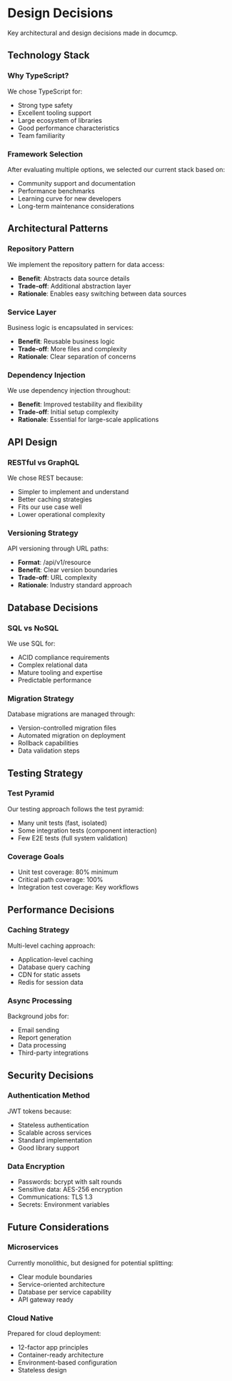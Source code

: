 # Design Decisions

Key architectural and design decisions made in documcp.

## Technology Stack

### Why TypeScript?

We chose TypeScript for:
- Strong type safety
- Excellent tooling support
- Large ecosystem of libraries
- Good performance characteristics
- Team familiarity

### Framework Selection

After evaluating multiple options, we selected our current stack based on:
- Community support and documentation
- Performance benchmarks
- Learning curve for new developers
- Long-term maintenance considerations

## Architectural Patterns

### Repository Pattern

We implement the repository pattern for data access:
- **Benefit**: Abstracts data source details
- **Trade-off**: Additional abstraction layer
- **Rationale**: Enables easy switching between data sources

### Service Layer

Business logic is encapsulated in services:
- **Benefit**: Reusable business logic
- **Trade-off**: More files and complexity
- **Rationale**: Clear separation of concerns

### Dependency Injection

We use dependency injection throughout:
- **Benefit**: Improved testability and flexibility
- **Trade-off**: Initial setup complexity
- **Rationale**: Essential for large-scale applications

## API Design

### RESTful vs GraphQL

We chose REST because:
- Simpler to implement and understand
- Better caching strategies
- Fits our use case well
- Lower operational complexity

### Versioning Strategy

API versioning through URL paths:
- **Format**: /api/v1/resource
- **Benefit**: Clear version boundaries
- **Trade-off**: URL complexity
- **Rationale**: Industry standard approach

## Database Decisions

### SQL vs NoSQL

We use SQL for:
- ACID compliance requirements
- Complex relational data
- Mature tooling and expertise
- Predictable performance

### Migration Strategy

Database migrations are managed through:
- Version-controlled migration files
- Automated migration on deployment
- Rollback capabilities
- Data validation steps

## Testing Strategy

### Test Pyramid

Our testing approach follows the test pyramid:
- Many unit tests (fast, isolated)
- Some integration tests (component interaction)
- Few E2E tests (full system validation)

### Coverage Goals

- Unit test coverage: 80% minimum
- Critical path coverage: 100%
- Integration test coverage: Key workflows

## Performance Decisions

### Caching Strategy

Multi-level caching approach:
- Application-level caching
- Database query caching
- CDN for static assets
- Redis for session data

### Async Processing

Background jobs for:
- Email sending
- Report generation
- Data processing
- Third-party integrations

## Security Decisions

### Authentication Method

JWT tokens because:
- Stateless authentication
- Scalable across services
- Standard implementation
- Good library support

### Data Encryption

- Passwords: bcrypt with salt rounds
- Sensitive data: AES-256 encryption
- Communications: TLS 1.3
- Secrets: Environment variables

## Future Considerations

### Microservices

Currently monolithic, but designed for potential splitting:
- Clear module boundaries
- Service-oriented architecture
- Database per service capability
- API gateway ready

### Cloud Native

Prepared for cloud deployment:
- 12-factor app principles
- Container-ready architecture
- Environment-based configuration
- Stateless design
